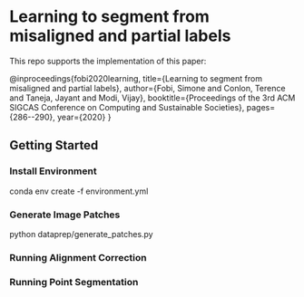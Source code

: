 # Learning to segment from misaligned and partial labels
This repo supports the implementation of this paper:

@inproceedings{fobi2020learning,
  title={Learning to segment from misaligned and partial labels},
  author={Fobi, Simone and Conlon, Terence and Taneja, Jayant and Modi, Vijay},
  booktitle={Proceedings of the 3rd ACM SIGCAS Conference on Computing and Sustainable Societies},
  pages={286--290},
  year={2020}
}

## Getting Started

### Install Environment 
conda env create -f environment.yml

### Generate Image Patches
python dataprep/generate_patches.py

### Running Alignment Correction

### Running Point Segmentation



